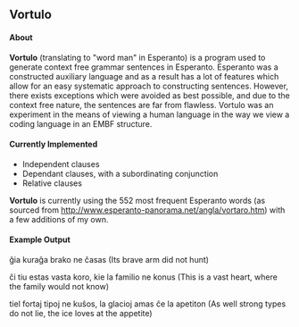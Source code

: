 ## Vortulo ##

#### About ####
**Vortulo** (translating to "word man" in Esperanto) is a program used to generate context free grammar sentences in Esperanto.
Esperanto was a constructed auxiliary language and as a result has a lot of features which allow for an easy systematic approach to constructing sentences.
However, there exists exceptions which were avoided as best possible, and due to the context free nature, the sentences are far from flawless.
Vortulo was an experiment in the means of viewing a human language in the way we view a coding language in an EMBF structure. 

#### Currently Implemented ####
- Independent clauses
- Dependant clauses, with a subordinating conjunction
- Relative clauses 

**Vortulo** is currently using the 552 most frequent Esperanto words (as sourced from http://www.esperanto-panorama.net/angla/vortaro.htm) with a few additions of my own.

#### Example Output ####

ĝia kuraĝa brako ne ĉasas (Its brave arm did not hunt)

ĉi tiu estas vasta koro, kie la familio ne konus (This is a vast heart, where the family would not know)

tiel fortaj tipoj ne kuŝos, la glacioj amas ĉe la apetiton (As well strong types do not lie, the ice loves at the appetite) 
